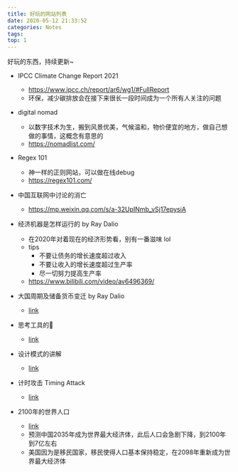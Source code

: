 ```yaml
---
title: 好玩的网站列表
date: 2020-05-12 21:33:52
categories: Notes
tags: 
top: 1
---
```


好玩的东西，持续更新~ 
+ IPCC Climate Change Report 2021 
    + https://www.ipcc.ch/report/ar6/wg1/#FullReport 
    + 环保，减少碳排放会在接下来很长一段时间成为一个所有人关注的问题
+ digital nomad
    + 以数字技术为生，搬到风景优美，气候温和，物价便宜的地方，做自己想做的事情，这概念有意思的
    + https://nomadlist.com/ 
+ Regex 101 
    + 神一样的正则网站，可以做在线debug
    + https://regex101.com/ 
+ 中国互联网中讨论的消亡
    + https://mp.weixin.qq.com/s/a-32UpINmb_vSj17epysiA
+ 经济机器是怎样运行的 by Ray Dalio 
    + 在2020年对着现在的经济形势看，别有一番滋味 lol
    + tips
        + 不要让债务的增长速度超过收入
        + 不要让收入的增长速度超过生产率
        + 尽一切努力提高生产率
    + https://www.bilibili.com/video/av6496369/

+ 大国周期及储备货币变迁 by Ray Dalio
    + [link](https://www.chainnews.com/articles/678538813470.htm)

+ 思考工具的📱
    + [link](https://untools.co/)
+ 设计模式的讲解
    + [link](https://refactoringguru.cn/design-patterns)

+ 计时攻击 Timing Attack
    + [link](https://coolshell.cn/articles/21003.html)

+ 2100年的世界人口
    + [link](https://www.thelancet.com/article/S0140-6736%2820%2930677-2/fulltext#seccestitle80)
    + 预测中国2035年成为世界最大经济体，此后人口会急剧下降，到2100年到7亿左右
    + 美国因为是移民国家，移民使得人口基本保持稳定，在2098年重新成为世界最大经济体